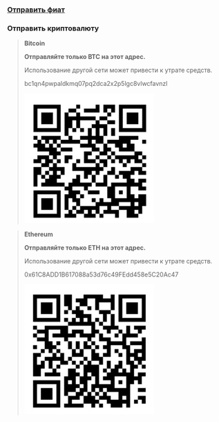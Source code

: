 ### [Отправить фиат](https://www.donationalerts.com/r/matryoshkatools)

### Отправить криптовалюту
>**Bitcoin**
>
>**Отправляйте только BTC на этот адрес.**
>
>Использование другой сети может привести к утрате средств.
>
>bc1qn4pwpaldkmq07pq2dca2x2p5lgc8vlwcfavnzl
>
>![QR Code](img/bitcoin.jpeg)

>**Ethereum**
>
>**Отправляйте только ETH на этот адрес.**
>
>Использование другой сети может привести к утрате средств.
>
>0x61C8ADD1B617088a53d76c49FEdd458e5C20Ac47
>
>![QR Code](img/ethereum.jpeg)